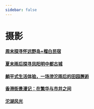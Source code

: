 ```yaml
---
sidebar: false
---
```


# 摄影

#### [周末探寻怀远野岛+榴白民宿](huaiyuanyedao.md) 

#### [夏末雨后探寻凤阳明中都古城](fengyangmingzhongdu.md) 

#### [躺平式生活体验，一场滂沱雨后的田园邂逅](wuhetianbianxiaoyuan.md)

#### [香港街景漫记：在繁华与市井之间](hongkong.md)

#### [沱湖风光](tuohu.md)
